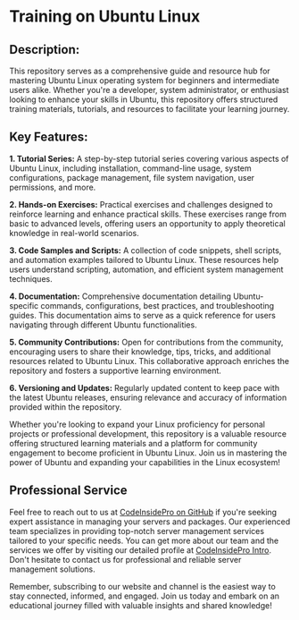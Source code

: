 # Training on Ubuntu Linux

## Description:
This repository serves as a comprehensive guide and resource hub for mastering Ubuntu Linux operating system for beginners and intermediate users alike. Whether you're a developer, system administrator, or enthusiast looking to enhance your skills in Ubuntu, this repository offers structured training materials, tutorials, and resources to facilitate your learning journey.

## Key Features:
**1. Tutorial Series:**
   A step-by-step tutorial series covering various aspects of Ubuntu Linux, including installation, command-line usage, system configurations, package management, file system navigation, user permissions, and more.

**2. Hands-on Exercises:**
   Practical exercises and challenges designed to reinforce learning and enhance practical skills. These exercises range from basic to advanced levels, offering users an opportunity to apply theoretical knowledge in real-world scenarios.

**3. Code Samples and Scripts:**
   A collection of code snippets, shell scripts, and automation examples tailored to Ubuntu Linux. These resources help users understand scripting, automation, and efficient system management techniques.

**4. Documentation:**
   Comprehensive documentation detailing Ubuntu-specific commands, configurations, best practices, and troubleshooting guides. This documentation aims to serve as a quick reference for users navigating through different Ubuntu functionalities.

**5. Community Contributions:**
   Open for contributions from the community, encouraging users to share their knowledge, tips, tricks, and additional resources related to Ubuntu Linux. This collaborative approach enriches the repository and fosters a supportive learning environment.

**6. Versioning and Updates:**
    Regularly updated content to keep pace with the latest Ubuntu releases, ensuring relevance and accuracy of information provided within the repository.

Whether you're looking to expand your Linux proficiency for personal projects or professional development, this repository is a valuable resource offering structured learning materials and a platform for community engagement to become proficient in Ubuntu Linux. Join us in mastering the power of Ubuntu and expanding your capabilities in the Linux ecosystem!

## Professional Service
Feel free to reach out to us at [CodeInsidePro on GitHub](https://github.com/codeinsidepro/) if you're seeking expert assistance in managing your servers and packages. Our experienced team specializes in providing top-notch server management services tailored to your specific needs. You can get more about our team and the services we offer by visiting our detailed profile at [CodeInsidePro Intro](https://github.com/codeinsidepro/intro). Don't hesitate to contact us for professional and reliable server management solutions.

Remember, subscribing to our website and channel is the easiest way to stay connected, informed, and engaged. Join us today and embark on an educational journey filled with valuable insights and shared knowledge!
